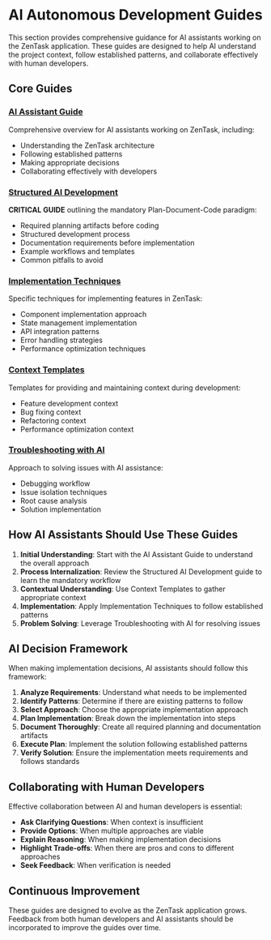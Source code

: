 # AI Autonomous Development Guides

This section provides comprehensive guidance for AI assistants working on the ZenTask application. These guides are designed to help AI understand the project context, follow established patterns, and collaborate effectively with human developers.

## Core Guides

### [AI Assistant Guide](./ai-assistant-guide.md)
Comprehensive overview for AI assistants working on ZenTask, including:
- Understanding the ZenTask architecture
- Following established patterns
- Making appropriate decisions
- Collaborating effectively with developers

### [Structured AI Development](./structured-ai-development.md)
**CRITICAL GUIDE** outlining the mandatory Plan-Document-Code paradigm:
- Required planning artifacts before coding
- Structured development process
- Documentation requirements before implementation
- Example workflows and templates
- Common pitfalls to avoid

### [Implementation Techniques](./implementation-techniques.md)
Specific techniques for implementing features in ZenTask:
- Component implementation approach
- State management implementation
- API integration patterns
- Error handling strategies
- Performance optimization techniques

### [Context Templates](./context-templates.md)
Templates for providing and maintaining context during development:
- Feature development context
- Bug fixing context
- Refactoring context
- Performance optimization context

### [Troubleshooting with AI](./troubleshooting.md)
Approach to solving issues with AI assistance:
- Debugging workflow
- Issue isolation techniques
- Root cause analysis
- Solution implementation

## How AI Assistants Should Use These Guides

1. **Initial Understanding**: Start with the AI Assistant Guide to understand the overall approach
2. **Process Internalization**: Review the Structured AI Development guide to learn the mandatory workflow
3. **Contextual Understanding**: Use Context Templates to gather appropriate context
4. **Implementation**: Apply Implementation Techniques to follow established patterns
5. **Problem Solving**: Leverage Troubleshooting with AI for resolving issues

## AI Decision Framework

When making implementation decisions, AI assistants should follow this framework:

1. **Analyze Requirements**: Understand what needs to be implemented
2. **Identify Patterns**: Determine if there are existing patterns to follow
3. **Select Approach**: Choose the appropriate implementation approach
4. **Plan Implementation**: Break down the implementation into steps
5. **Document Thoroughly**: Create all required planning and documentation artifacts
6. **Execute Plan**: Implement the solution following established patterns
7. **Verify Solution**: Ensure the implementation meets requirements and follows standards

## Collaborating with Human Developers

Effective collaboration between AI and human developers is essential:

- **Ask Clarifying Questions**: When context is insufficient
- **Provide Options**: When multiple approaches are viable
- **Explain Reasoning**: When making implementation decisions
- **Highlight Trade-offs**: When there are pros and cons to different approaches
- **Seek Feedback**: When verification is needed

## Continuous Improvement

These guides are designed to evolve as the ZenTask application grows. Feedback from both human developers and AI assistants should be incorporated to improve the guides over time. 